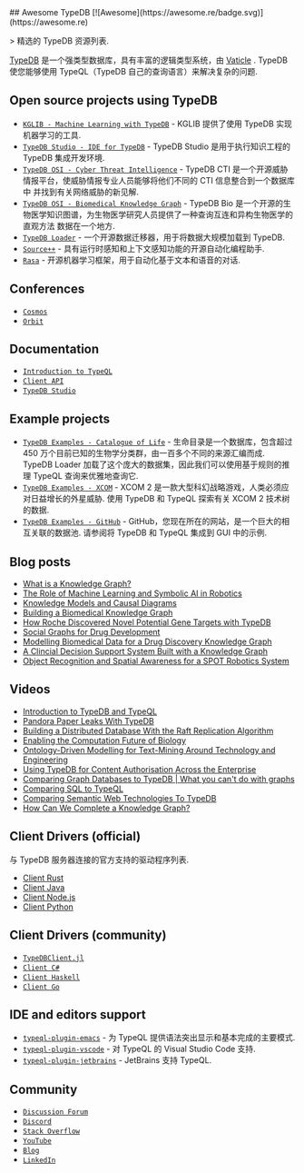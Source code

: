 <div class="github-widget" data-repo="vaticle/typedb-awesome"></div>
<script async src="https://pagead2.googlesyndication.com/pagead/js/adsbygoogle.js"></script><ins class="adsbygoogle" style="display:block" data-ad-client="ca-pub-6890694312814945" data-ad-slot="5473692530" data-ad-format="auto"  data-full-width-responsive="true"></ins><script>(adsbygoogle = window.adsbygoogle || []).push({});</script>
## Awesome TypeDB [![Awesome](https://awesome.re/badge.svg)](https://awesome.re)

&gt; 精选的 TypeDB 资源列表.

[TypeDB](https://github.com/vaticle/typedb) 是一个强类型数据库，具有丰富的逻辑类型系统，由 [Vaticle](https://vaticle.com) .  TypeDB 使您能够使用 TypeQL（TypeDB 自己的查询语言）来解决复杂的问题.



## Open source projects using TypeDB

- [`KGLIB - Machine Learning with TypeDB`](https://github.com/vaticle/kglib) - KGLIB 提供了使用 TypeDB 实现机器学习的工具.
- [`TypeDB Studio - IDE for TypeDB`](https://github.com/vaticle/typedb-studio) - TypeDB Studio 是用于执行知识工程的 TypeDB 集成开发环境.
- [`TypeDB OSI - Cyber Threat Intelligence`](https://github.com/typedb-osi/typedb-cti) - TypeDB CTI 是一个开源威胁情报平台，使威胁情报专业人员能够将他们不同的 CTI 信息整合到一个数据库中 
并找到有关网络威胁的新见解.
- [`TypeDB OSI - Biomedical Knowledge Graph`](https://github.com/typedb-osi/typedb-bio) - TypeDB Bio 是一个开源的生物医学知识图谱，为生物医学研究人员提供了一种查询互连和异构生物医学的直观方法 
数据在一个地方.
- [`TypeDB Loader`](https://github.com/typedb-osi/typedb-loader) - 一个开源数据迁移器，用于将数据大规模加载到 TypeDB.
- [`Source++`](https://github.com/sourceplusplus/Assistant) - 具有运行时感知和上下文感知功能的开源自动化编程助手.
- [`Rasa`](https://github.com/RasaHQ/rasa) - 开源机器学习框架，用于自动化基于文本和语音的对话.

## Conferences

- [`Cosmos`](https://vaticle.com/conferences/typedb-cosmos-2022)
- [`Orbit`](https://www.youtube.com/playlist?list=PLtEF8_xCPklY3P5NLSQb1SyIYLhQssxfY)

## Documentation

- [`Introduction to TypeQL`](https://docs.vaticle.com/docs/schema/overview)
- [`Client API`](https://docs.vaticle.com/docs/client-api/overview)
- [`TypeDB Studio`](https://docs.vaticle.com/docs/studio/overview)

## Example projects

- [`TypeDB Examples - Catalogue of Life`](https://github.com/vaticle/typedb-examples/tree/master/catalogue_of_life) - 生命目录是一个数据库，包含超过 450 万个目前已知的生物学分类群，由一百多个不同的来源汇编而成. 
TypeDB Loader 加载了这个庞大的数据集，因此我们可以使用基于规则的推理 TypeQL 查询来优雅地查询它.
- [`TypeDB Examples - XCOM`](https://github.com/vaticle/typedb-examples/tree/master/xcom)  - XCOM 2 是一款大型科幻战略游戏，人类必须应对日益增长的外星威胁. 使用 TypeDB 和 TypeQL 探索有​​关 XCOM 2 技术树的数据.
- [`TypeDB Examples - GitHub`](https://github.com/vaticle/typedb-examples/tree/master/github)  - GitHub，您现在所在的网站，是一个巨大的相互关联的数据池. 请参阅将 TypeDB 和 TypeQL 集成到 GUI 中的示例.

## Blog posts

- [What is a Knowledge Graph?](https://blog.vaticle.com/what-is-a-knowledge-graph-5234363bf7f5)
- [The Role of Machine Learning and Symbolic AI in Robotics](https://blog.vaticle.com/machine-learning-in-robotics-symbolic-ai-e5375615544a)
- [Knowledge Models and Causal Diagrams](https://dzone.com/articles/knowledge-models-and-causal-diagrams)
- [Building a Biomedical Knowledge Graph](https://dzone.com/articles/building-a-biomedical-knowledge-graph)
- [How Roche Discovered Novel Potential Gene Targets with TypeDB](https://dzone.com/articles/how-roche-discovered-novel-potential-gene-targets)
- [Social Graphs for Drug Development](https://dzone.com/articles/social-graphs-for-drug-development)
- [Modelling Biomedical Data for a Drug Discovery Knowledge Graph](https://dzone.com/articles/modelling-biomedical-data-for-a-drug-discovery-kno-1)
- [A Clincial Decision Support System Built with a Knowledge Graph](https://dzone.com/articles/a-clinical-decision-support-system-built-with-a-kn)
- [Object Recognition and Spatial Awareness for a SPOT Robotics System](https://dzone.com/articles/object-recognition-and-spacial-awareness-for-a-spo)

## Videos

- [Introduction to TypeDB and TypeQL](https://www.youtube.com/watch?v=e0lmTSb-rzY)
- [Pandora Paper Leaks With TypeDB](https://www.youtube.com/watch?v=9EaxwUG9vAg)
- [Building a Distributed Database With the Raft Replication Algorithm](https://www.youtube.com/watch?v=oS42lN4qSJ4)
- [Enabling the Computation Future of Biology](https://www.youtube.com/watch?v=XJDr_prOp9g)
- [Ontology-Driven Modelling for Text-Mining Around Technology and Engineering](https://www.youtube.com/watch?v=0ir12x5FB4s)
- [Using TypeDB for Content Authorisation Across the Enterprise](https://www.youtube.com/watch?v=H-Ln8YUITRw)
- [Comparing Graph Databases to TypeDB | What you can't do with graphs](https://www.youtube.com/watch?v=JTxvJxVNSH4)
- [Comparing SQL to TypeQL](https://www.youtube.com/watch?v=uhPDohXVcjU)
- [Comparing Semantic Web Technologies To TypeDB](https://www.youtube.com/watch?v=LFgV7sCnOrE)
- [How Can We Complete a Knowledge Graph?](https://www.youtube.com/watch?v=nYDi1_UaFtU&list=PLtEF8_xCPklbGuaOANOJHZ8cvbo65LN2I)

## Client Drivers (official)

与 TypeDB 服务器连接的官方支持的驱动程序列表.

- [Client Rust](https://github.com/vaticle/typedb-client-rust)
- [Client Java](https://github.com/vaticle/typedb-client-java)
- [Client Node.js](https://github.com/vaticle/typedb-client-nodejs)
- [Client Python](https://github.com/vaticle/typedb-client-python)


## Client Drivers (community)

- [`TypeDBClient.jl`](https://github.com/Humans-of-Julia/TypeDBClient.jl)
- [`Client C#`](https://github.com/typedb-osi/typedb-client-csharp)
- [`Client Haskell`](https://github.com/typedb-osi/typedb-client-haskell)
- [`Client Go`](https://github.com/taliesins/typedb-client-go)

## IDE and editors support

- [`typeql-plugin-emacs`](https://github.com/typedb-osi/typeql-plugin-emacs) - 为 TypeQL 提供语法突出显示和基本完成的主要模式.
- [`typeql-plugin-vscode`](https://github.com/typedb-osi/typeql-plugin-vscode) - 对 TypeQL 的 Visual Studio Code 支持.
- [`typeql-plugin-jetbrains`](https://github.com/typedb-osi/typeql-plugin-jetbrains) - JetBrains 支持 TypeQL.

## Community

- [`Discussion Forum`](https://forum.vaticle.com)
- [`Discord`](https://vaticle.com/discord)
- [`Stack Overflow`](https://stackoverflow.com/questions/tagged/vaticle-typedb%20vaticle-typeql?sort=Newest&edited=true)
- [`YouTube`](https://www.youtube.com/c/vaticle)
- [`Blog`](https://blog.vaticle.com)
- [`LinkedIn`](https://www.linkedin.com/company/vaticle)

